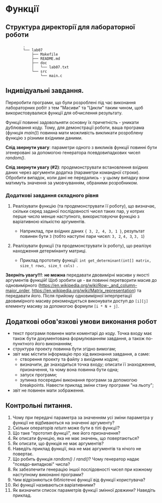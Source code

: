 # Функції

## Структура директорії для лабораторної роботи

```
		.
		└── lab07
		    ├── Makefile
		    ├── README.md
		    ├── doc
		    │   └── lab07.txt
		    └── src
		        └── main.c
```

## Індивідуальні завдання.

Переробити програми, що були розроблені під час виконання лабораторних робіт з тем "Масиви" та "Цикли" таким чином, щоб використовувалися функції для обчислення результату.

Функції повинні задовольняти основну їх причетність - уникати дублювання коду. Тому, для демонстрації роботи, ваша програма (функція *main()*) повинна мати можливість викликати розроблену функцію з різними вхідними даними.

**Слід звернути увагу**: параметри одного з викликів функції повинні бути згенеровані за допомогою генератора псевдовипадкових чисел *random()*.

**Слід звернути увагу (#2)**: продемонструвати встановлення вхідних даних через аргументи додатка (параметри командної строки). Обробити випадок, коли дані не передались - у цьому випадку вони матимуть значення за умовчуванням, обраними розробником.

### Додаткові завдання складного рівня 

1. Реалізувати функцію (та продемонструвати її роботу), що визначає, скільки серед заданої послідовності чисел таких пар, у котрих перше число менше наступного, використовуючи функцію з варіативною кількістю аргументів.
   - Наприклад, при вхідних даних `{ 3, 2, 4, 3, 1 }`, результат повинен бути `3` (тобто наступні пари чисел: `3, 2`, `4, 3`, `3, 1`)

2. Реалізувати функції (та продемонструвати їх роботу), що реалізує находження детермінанту матриці. 
   - Приклад прототипу функції: `int get_determinant(int[] matrix, size_t rows, size_t cols) `.

**Зверніть увагу!!!**: **не можна** передавати двовимірні масиви у якості аргументів функцій! Щоб зробити це - ви повинні перетворити масив до одновимірного (https://en.wikipedia.org/wiki/Row-_and_column-major_order, https://en.wikipedia.org/wiki/Matrix_representation) та передавати його. Після прийому одновимірної інтерпретації двовимірного масиву рекомендується виконувати доступ до `[i][j]` елементу масиву за допомогою формули `[i * N + j]`. 


## Додаткові обов'язкові умови виконання робот

- текст програми повинен мати коментарі до коду. Точка входу має також бути документована формулюванням завдання, а також по-пунктного його виконанням;
- структура проекту повинна бути згідно вимогам;
- звіт має містити інформацію про хід виконання завдання, а саме:
   - створення проекту та файлу з вихідним кодом;
   - визначити, де знаходиться точка входу; описати її знаходження, призначення, та чому вона повинна бути одна;
   - запуск програми; 
   - зупинка посередині виконання програми за допомогою breakpoints. Навести приклад зміни стану програми "на льоту";
- звіт не повинен мати зображення.

## Контрольні питання.
1.	Чому при передачі параметра за значенням усі зміни параметра у функції не відбиваються на значенні аргументу?
2.	Скільки операторів *return* може бути в тілі функції?
3.	Що таке "прототип функції", яке його призначення?
5.	Як описати функцію, яка не має значень, що повертаються? 
6.	Як описати, що функція не має аргументів?
7.	Наведіть приклад функції, яка не має аргументів та нічого не повертає.
11.	Що робить функція *random()* / *rand()*? Чому генератор надає "псевдо-випадкові" числа?
12.	Як забезпечити генерацію іншої послідовності чисел при кожному наступному виконанні програми?
13. Чим відрізняються бібліотечні функції від функції користувача?
14.	Які функції називаються варіативними?
15.	Як визначити список параметрів функції змінної довжини? Наведіть приклад.